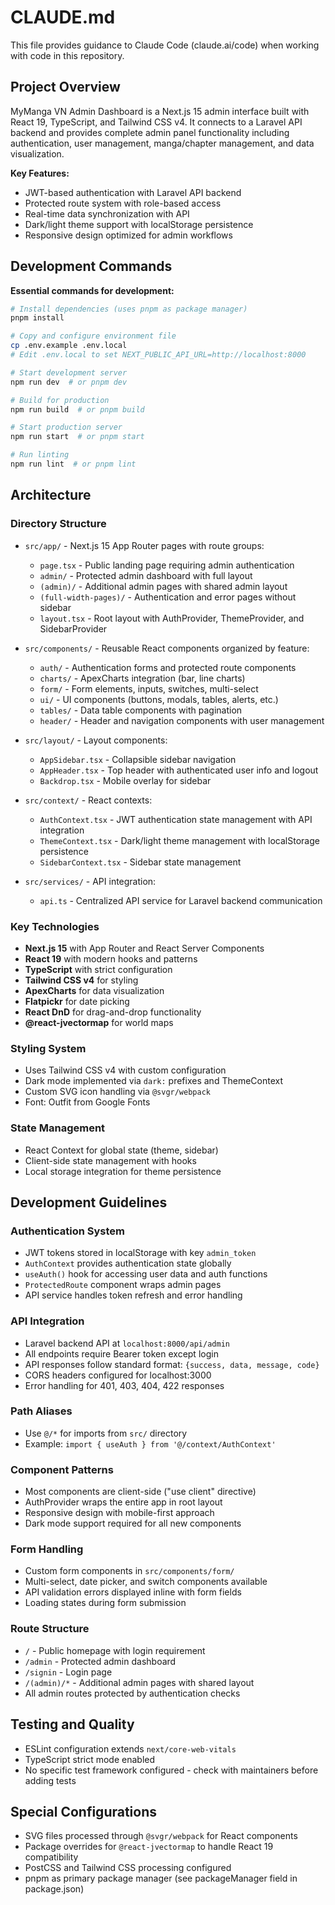 # CLAUDE.md

This file provides guidance to Claude Code (claude.ai/code) when working with code in this repository.

## Project Overview

MyManga VN Admin Dashboard is a Next.js 15 admin interface built with React 19, TypeScript, and Tailwind CSS v4. It connects to a Laravel API backend and provides complete admin panel functionality including authentication, user management, manga/chapter management, and data visualization.

**Key Features:**
- JWT-based authentication with Laravel API backend
- Protected route system with role-based access
- Real-time data synchronization with API
- Dark/light theme support with localStorage persistence
- Responsive design optimized for admin workflows

## Development Commands

**Essential commands for development:**

```bash
# Install dependencies (uses pnpm as package manager)
pnpm install

# Copy and configure environment file
cp .env.example .env.local
# Edit .env.local to set NEXT_PUBLIC_API_URL=http://localhost:8000

# Start development server
npm run dev  # or pnpm dev

# Build for production
npm run build  # or pnpm build

# Start production server
npm run start  # or pnpm start

# Run linting
npm run lint  # or pnpm lint
```

## Architecture

### Directory Structure

- `src/app/` - Next.js 15 App Router pages with route groups:
  - `page.tsx` - Public landing page requiring admin authentication
  - `admin/` - Protected admin dashboard with full layout
  - `(admin)/` - Additional admin pages with shared admin layout
  - `(full-width-pages)/` - Authentication and error pages without sidebar
  - `layout.tsx` - Root layout with AuthProvider, ThemeProvider, and SidebarProvider

- `src/components/` - Reusable React components organized by feature:
  - `auth/` - Authentication forms and protected route components
  - `charts/` - ApexCharts integration (bar, line charts)
  - `form/` - Form elements, inputs, switches, multi-select
  - `ui/` - UI components (buttons, modals, tables, alerts, etc.)
  - `tables/` - Data table components with pagination
  - `header/` - Header and navigation components with user management

- `src/layout/` - Layout components:
  - `AppSidebar.tsx` - Collapsible sidebar navigation
  - `AppHeader.tsx` - Top header with authenticated user info and logout
  - `Backdrop.tsx` - Mobile overlay for sidebar

- `src/context/` - React contexts:
  - `AuthContext.tsx` - JWT authentication state management with API integration
  - `ThemeContext.tsx` - Dark/light theme management with localStorage persistence
  - `SidebarContext.tsx` - Sidebar state management

- `src/services/` - API integration:
  - `api.ts` - Centralized API service for Laravel backend communication

### Key Technologies

- **Next.js 15** with App Router and React Server Components
- **React 19** with modern hooks and patterns
- **TypeScript** with strict configuration
- **Tailwind CSS v4** for styling
- **ApexCharts** for data visualization
- **Flatpickr** for date picking
- **React DnD** for drag-and-drop functionality
- **@react-jvectormap** for world maps

### Styling System

- Uses Tailwind CSS v4 with custom configuration
- Dark mode implemented via `dark:` prefixes and ThemeContext
- Custom SVG icon handling via `@svgr/webpack`
- Font: Outfit from Google Fonts

### State Management

- React Context for global state (theme, sidebar)
- Client-side state management with hooks
- Local storage integration for theme persistence

## Development Guidelines

### Authentication System
- JWT tokens stored in localStorage with key `admin_token`
- `AuthContext` provides authentication state globally
- `useAuth()` hook for accessing user data and auth functions
- `ProtectedRoute` component wraps admin pages
- API service handles token refresh and error handling

### API Integration
- Laravel backend API at `localhost:8000/api/admin`
- All endpoints require Bearer token except login
- API responses follow standard format: `{success, data, message, code}`
- CORS headers configured for localhost:3000
- Error handling for 401, 403, 404, 422 responses

### Path Aliases
- Use `@/*` for imports from `src/` directory
- Example: `import { useAuth } from '@/context/AuthContext'`

### Component Patterns
- Most components are client-side ("use client" directive)
- AuthProvider wraps the entire app in root layout
- Responsive design with mobile-first approach
- Dark mode support required for all new components

### Form Handling
- Custom form components in `src/components/form/`
- Multi-select, date picker, and switch components available
- API validation errors displayed inline with form fields
- Loading states during form submission

### Route Structure
- `/` - Public homepage with login requirement
- `/admin` - Protected admin dashboard
- `/signin` - Login page
- `/(admin)/*` - Additional admin pages with shared layout
- All admin routes protected by authentication checks

## Testing and Quality

- ESLint configuration extends `next/core-web-vitals`
- TypeScript strict mode enabled
- No specific test framework configured - check with maintainers before adding tests

## Special Configurations

- SVG files processed through `@svgr/webpack` for React components
- Package overrides for `@react-jvectormap` to handle React 19 compatibility
- PostCSS and Tailwind CSS processing configured
- pnpm as primary package manager (see packageManager field in package.json)